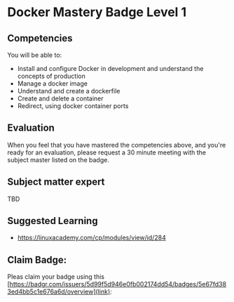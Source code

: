 # Docker Mastery Badge Level 1

## Competencies
You will be able to:
 - Install and configure Docker in development and understand the concepts of production
 - Manage a docker image
 - Understand and create a dockerfile
 - Create and delete a container
 - Redirect, using docker container ports

## Evaluation
When you feel that you have mastered the competencies above, and you're ready for an evaluation, please request a 30 minute meeting with the subject master listed on the badge.

## Subject matter expert
TBD

## Suggested Learning
- https://linuxacademy.com/cp/modules/view/id/284

## Claim Badge:
Pleas claim your badge using this [https://badgr.com/issuers/5d99f5d946e0fb002174dd54/badges/5e67fd383ed4bb5c1e676a6d/overview](link):
